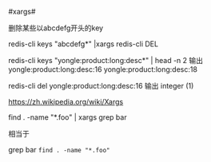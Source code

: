 #xargs#

删除某些以abcdefg开头的key

redis-cli keys "abcdefg*" |xargs redis-cli DEL

redis-cli keys "yongle:product:long:desc*" | head -n 2
输出
yongle:product:long:desc:16
yongle:product:long:desc:18

redis-cli del yongle:product:long:desc:16
输出
integer (1)

https://zh.wikipedia.org/wiki/Xargs

find . -name "*.foo" | xargs grep bar

相当于

grep bar `find . -name "*.foo"`
